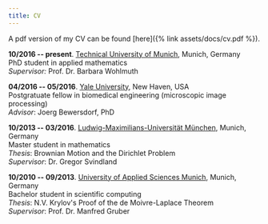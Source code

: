 ```yaml
---
title: CV
---
```

A pdf version of my CV can be found [here]({% link assets/docs/cv.pdf %}).

**10/2016 -- present**. [Technical University of Munich](https://www-m2.ma.tum.de/), Munich, Germany  
PhD student in applied mathematics  
_Supervisor:_ Prof. Dr. Barbara Wohlmuth

**04/2016 -- 05/2016**. [Yale University](http://bbs.yale.edu), New Haven, USA  
Postgratuate fellow in biomedical engineering (microscopic image processing)  
_Advisor_: Joerg Bewersdorf, PhD

**10/2013 -- 03/2016**. [Ludwig-Maximilians-Universität München](http://www.mathematik.uni-muenchen.de/), Munich, Germany  
Master student in mathematics  
_Thesis_: Brownian Motion and the Dirichlet Problem  
_Supervisor_: Dr. Gregor Svindland

**10/2010 -- 09/2013**. [University of Applied Sciences Munich](https://www.cs.hm.edu/en/home/index.en.html), Munich, Germany  
Bachelor student in scientific computing  
_Thesis_: N.V. Krylov's Proof of the de Moivre-Laplace Theorem  
_Supervisor_: Prof. Dr. Manfred Gruber

